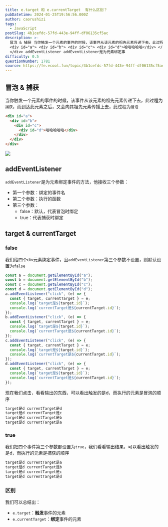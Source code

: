 ```yaml
---
title: e.target 和 e.currentTarget  有什么区别？
pubDatetime: 2024-01-25T19:56:56.000Z
author: caorushizi
tags:
  - JavaScript
postSlug: 4b1cefdc-57fd-443e-94ff-df06135cf5ac
description: >-
  冒泡 & 捕获 当你触发一个元素的事件的时候，该事件从该元素的祖先元素传递下去，此过程为捕获，而到达此元素之后，又会向其祖先元素传播上去，此过程为冒泡
  <div id="a"> <div id="b"> <div id="c"> <div id="d">哈哈哈哈哈</div> </div> </div>
  </div> addEventListener addEventListener是为元素绑定事
difficulty: 0.5
questionNumber: 1781
source: https://fe.ecool.fun/topic/4b1cefdc-57fd-443e-94ff-df06135cf5ac
---
```


## 冒泡 & 捕获

当你触发一个元素的事件的时候，该事件从该元素的祖先元素传递下去，此过程为`捕获`，而到达此元素之后，又会向其祖先元素传播上去，此过程为`冒泡`

```html
<div id="a">
  <div id="b">
    <div id="c">
      <div id="d">哈哈哈哈哈</div>
    </div>
  </div>
</div>
```

![](https://static.ecool.fun//article/c3fdb11f-9b42-47af-841a-b933f383c6ee.jpeg)

## addEventListener

`addEventListener`是为元素绑定事件的方法，他接收三个参数：

- 第一个参数：绑定的事件名
- 第二个参数：执行的函数
- 第三个参数：
  - false：默认，代表冒泡时绑定
  - true：代表捕获时绑定

## target & currentTarget

### false

我们给四个div元素绑定事件，且`addEventListener`第三个参数不设置，则默认设置为`false`

```js
const a = document.getElementById("a");
const b = document.getElementById("b");
const c = document.getElementById("c");
const d = document.getElementById("d");
a.addEventListener("click", (e) => {
  const { target, currentTarget } = e;
  console.log(`target是${target.id}`);
  console.log(`currentTarget是${currentTarget.id}`);
});
b.addEventListener("click", (e) => {
  const { target, currentTarget } = e;
  console.log(`target是${target.id}`);
  console.log(`currentTarget是${currentTarget.id}`);
});
c.addEventListener("click", (e) => {
  const { target, currentTarget } = e;
  console.log(`target是${target.id}`);
  console.log(`currentTarget是${currentTarget.id}`);
});
d.addEventListener("click", (e) => {
  const { target, currentTarget } = e;
  console.log(`target是${target.id}`);
  console.log(`currentTarget是${currentTarget.id}`);
});
```

现在我们点击，看看输出的东西，可以看出触发的是d，而执行的元素是冒泡的顺序

```js
target是d currentTarget是d
target是d currentTarget是c
target是d currentTarget是b
target是d currentTarget是a
```

### true

我们把四个事件第三个参数都设置为`true`，我们看看输出结果，可以看出触发的是d，而执行的元素是捕获的顺序

```js
target是d currentTarget是a
target是d currentTarget是b
target是d currentTarget是c
target是d currentTarget是d
```

### 区别

我们可以总结出：

- `e.target`：**触发**事件的元素
- `e.currentTarget`：**绑定**事件的元素
